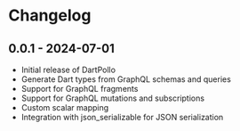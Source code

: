 # Changelog

## 0.0.1 - 2024-07-01

- Initial release of DartPollo
- Generate Dart types from GraphQL schemas and queries
- Support for GraphQL fragments
- Support for GraphQL mutations and subscriptions
- Custom scalar mapping
- Integration with json_serializable for JSON serialization